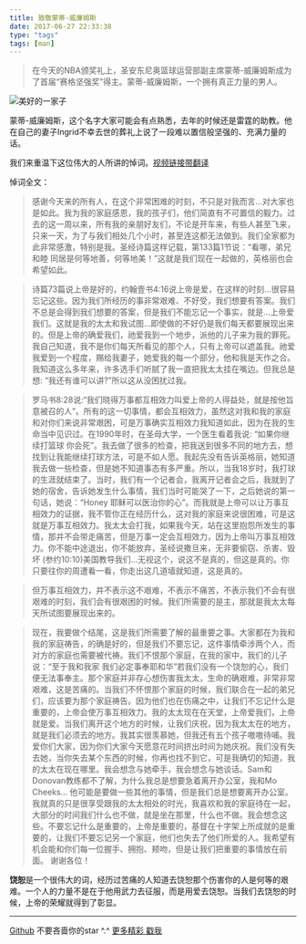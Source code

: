 ```yaml
---
title: 致敬蒙蒂-威廉姆斯 
date: 2017-06-27 22:33:38
type: "tags"
tags: [man]
---
```


> 在今天的NBA颁奖礼上，圣安东尼奥篮球运营部副主席蒙蒂-威廉姆斯成为了首届“赛格坚强奖”得主。蒙蒂-威廉姆斯，一个拥有真正力量的男人。

<!--more-->

![美好的一家子](http://oqipguzbl.bkt.clouddn.com/man.jpeg)

蒙蒂-威廉姆斯，这个名字大家可能会有点熟悉，去年的时候还是雷霆的助教。他在自己的妻子Ingrid不幸去世的葬礼上说了一段难以置信般坚强的、充满力量的话。

我们来重温下这位伟大的人所讲的悼词。[视频链接带翻译](https://v.qq.com/iframe/preview.html?vid=l018751ho9f&amp;width=500&amp;height=375&amp;auto=0)

悼词全文：

>感谢今天来的所有人，在这个非常困难的时刻，不只是对我而言...对大家也是如此。我为我的家庭感恩，我的孩子们，他们简直有不可置信的毅力。过去的这一周以来，所有我的亲朋好友们，不论是开车来，有些人甚至飞来，只来一天，为了与我们相处几个小时，甚至连这都无法做到。我们全家都为此非常感激，特别是我。圣经诗篇这样记载，第133篇1节说：“看哪，弟兄和睦 同居是何等地善，何等地美！”这就是我们现在一起做的，英格丽也会希望如此。

>诗篇73篇说上帝是好的，约翰壹书4:16说上帝是爱，在这样的时刻...很容易忘记这些。因为我们所经历的事非常艰难、不好受，我们想要有答案。我们不总是会得到我们想要的答案，但是我们不能忘记一个事实，就是...上帝爱我们。这就是我的太太和我试图...即使做的不好仍是我们每天都要展现出来的。但是上帝的确爱我们，祂爱我到一个地步，派他的儿子来为我的罪死。我自己知道，我不是你们每天所看见的那个人，只有上帝可以遮盖我。祂爱我爱到一个程度，赐给我妻子，她爱我的每一个部分，他和我是天作之合。我知道这么多年来，许多选手们听腻了我一直把我太太挂在嘴边。但我总是想: “我还有谁可以讲?”所以这从没困扰过我。

>罗马书8:28说:“我们晓得万事都互相效力叫爱上帝的人得益处，就是按他旨意被召的人”。所有的这一切事情，都会互相效力，虽然这对我和我的家庭 和对你们来说非常艰困，可是万事确实互相效力我知道如此，因为在我的生命当中见识过。在1990年时，在圣母大学，一个医生看着我说: “如果你继续打篮球   你会死”。我去做了很多的检查，把我送到很多不同的地方去，想找到让我能继续打球方法，可是不如人愿。我起先没有告诉英格丽，她知道我去做一些检查，但是她不知道事态有多严重。所以，当我18岁时，我打球的生涯就结束了。当时，我们有一个记者会，我离开记者会之后，我就到了她的宿舍，告诉她发生什么事情，我们当时可能哭了一下，之后她说的第一句话，她说：“Honey 耶稣可以医治你的心”。而我就是上帝可以让万事互相效力的证据，我不管你正在经历什么，这对我的家庭来说很困难，可是这就是万事互相效力。我太太会打我，如果我今天，站在这里抱怨所发生的事情，那并不会带走痛苦，但是万事一定会互相效力，因为上帝叫万事互相效力。你不能中途退出，你不能放弃，圣经说撒旦来，无非要偷窃、杀害、毁坏 (参约10:10)美国教导我们...无视这个，说这不是真的，但这是真的。你只要往你的周遭看一看，你走出这几道墙就知道，这是真的。

>但万事互相效力，并不表示这不艰难，不表示不痛苦，不表示我们不会有很艰难的时刻，我们会有很艰困的时候。我们所需要的是主，那就是我太太每天所试图要展现出来的。

>现在，我要做个结尾，这是我们所需要了解的最重要之事。大家都在为我和我的家庭祷告，的确是好的，但是我们不要忘记，这件事情牵涉两个人，而对方的家庭也需要被代祷。我们不恨那个家庭，在我的家中，我们的儿子说：“至于我和我家 我们必定事奉耶和华”若我们没有一个饶恕的心，我们便无法事奉主。那个家庭并非存心想伤害我太太，生命的确艰难，非常非常艰难，这是苦痛的。当我们不怀恨那个家庭的时候，我们联合在一起的弟兄们，应该要为那个家庭祷告。因为他们也在伤痛之中，让我们不忘记什么是重要的，上帝会使万事互相效力。我的太太现在在天堂，上帝爱我们，上帝就是爱。当我们离开这个地方的时候，让我们庆祝，因为我太太在的地方，就是我们必须去的地方。我其实很羡慕她，但我还有五个孩子嗷嗷待哺。我爱你们大家，因为你们大家今天愿意花时间挤出时间为她庆祝。我们没有失去她，当你失去某个东西的时候，你再也找不到它，可是我确切的知道，我的太太在现在哪里。我会想念与她牵手，我会想念与她谈话。Sam和Donovan教练都不了解，为什么我总是想要急着离开办公室，我和Mo Cheeks... 他可能是要做一些其他的事情，但是我们总是想要离开办公室。我就真的只是很享受跟我的太太相处的时光，我喜欢和我的家庭待在一起，大部分的时间我们什么也不做，就是坐在那里，什么也不做。我会想念这些。不要忘记什么是重要的，上帝是重要的，基督在十字架上所成就的是重要的，让我们不要忘记另一个家庭，他们也失去了他们所爱的人。我希望有机会能和你们每一位握手、拥抱、颊吻，但是让我们把重要的事情放在前面。
谢谢各位！

**饶恕**是一个很伟大的词，经历过苦痛的人知道去饶恕那个伤害你的人是何等的艰难。一个人的力量不是在于他用武力去征服，而是用爱去饶恕。当我们去饶恕的时候，上帝的荣耀就得到了彰显。


---
[Github](https://github.com/7le) 不要吝啬你的star ^.^
[更多精彩 戳我](https://7le.top)